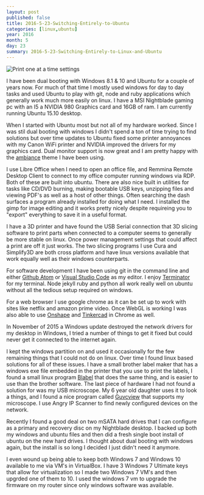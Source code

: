```yaml
---
layout: post
published: false
title: 2016-5-23-Switching-Entirely-to-Ubuntu
categories: [linux,ubuntu]
year: 2016
month: 5
day: 23
summary: 2016-5-23-Switching-Entirely-to-Linux-and-Ubuntu
---
```


<img alt="Print one at a time settings" src="https://garthvh.com/assets/img/ubuntu/ubuntu_desktop.png" class="img-responsive img-rounded" />

I have been dual booting with Windows 8.1 & 10 and Ubuntu for a couple of years now.  For much of that time I mostly used windows for day to day tasks and used Ubuntu to play with git, node and ruby applications which generally work much more easily on linux. I have a MSI Nightblade gaming pc with an I5 a NVIDIA 980 Graphics card and 16GB of ram. I am currently running Ubuntu 15.10 desktop.

When I started with Ubuntu most but not all of my hardware worked.  Since I was stil dual booting with windows I didn't spend a ton of time trying to find solutions but over time updates to Ubuntu fixed some printer annoyances with my Canon WiFi printer and NVIDIA improved the drivers for my graphics card. Dual monitor support is now great and I am pretty happy with the [ambiance](http://www.ravefinity.com/p/download-ambiance-radiance-colors.html) theme I have been using.

I use Libre Office when I need to open an office file, and Remmina Remote Desktop Client to connect to my office computer running windows via RDP. Both of these are built into ubuntu.  There are also nice built in utilities for tasks like CD/DVD burning, making bootable USB keys, unzipping files and viewing PDF's as well as a host of other things. Often searching the dash surfaces a program already installed for doing what I need. I installed the gimp for image editing and it works pretty nicely despite requireing you to "export" everything to save it in a useful format.

I have a 3D printer and have found the USB Serial connection that 3D slicing software to print parts when connected to a computer seems to generally be more stable on linux.  Once power management settings that could affect a print are off it just works. The two slicing programs I use Cura and Simplify3D are both cross platform and have linux versions available that work equally well as their windows counterparts. 

For software development I have been using git in the command line and either [Github Atom](https://atom.io/) or [Visual Studio Code](https://code.visualstudio.com/) as my editor.  I enjoy [Terminator](http://gnometerminator.blogspot.com/p/introduction.html) for my terminal.  Node jekyll ruby and python all work really well on ubuntu without all the tedious setup required on windows.

For a web browser I use google chrome as it can be set up to work with sites like netflix and amazon prime video. Once WebGL is working I was also able to use [Onshape]() and [Tinkercad]() in Chrome as well.

In November of 2015 a Windows update destroyed the network drivers for my desktop in Windows, I tried a number of things to get it fixed but could never get it connected to the internet again.  

I kept the windows partition on and used it occasionally for the few remaining things that I could not do on linux.  Over time I found linux based solutions for all of these issues.  I have a small brother label maker that has a windows exe file embedded in the printer that you use to print the labels, I found a small linux program [Blabel](http://apz.fi/blabel/) that does the same thing, and is easier to use than the brother software.  The last piece of hardware I had not found a solution for was my USB microscope.  My 6 year old daughter uses it to look a things, and I found a nice program called [Guvcview](http://guvcview.sourceforge.net/) that supports my microscope. I use Angry IP Scanner to find newly configured devices on the network.

Recently I found a good deal on two mSATA hard drives that I can configure as a primary and recovery disc on my Nightblade desktop.  I backed up both my windows and ubuntu files and then did a fresh single boot install of ubuntu on the new hard drives. I thought about dual booting with windows again, but the install is so long I decided I just didn't need it anymore.

I even wound up being able to keep both Windows 7 and Windows 10 available to me via VM's in VirtualBox.  I have 3 Windows 7 Ultimate keys that allow for virtualization so I made two Windows 7 VM's and then upgrded one of them to 10.  I used the windows 7 vm to upgrade the firmware on my router since only windows software was available.

